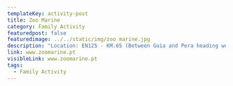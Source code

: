 ```yaml
---
templateKey: activity-post
title: Zoo Marine
category: Family Activity
featuredpost: false
featuredimage: ../../static/img/zoo marine.jpg
description: "Location: EN125 - KM.65 (Between Guia and Pera heading westbound) Opening Season: End March - End October"
link: www.zoomarine.pt
visibleLink: www.zoomarine.pt
tags:
  - Family Activity
---
```


